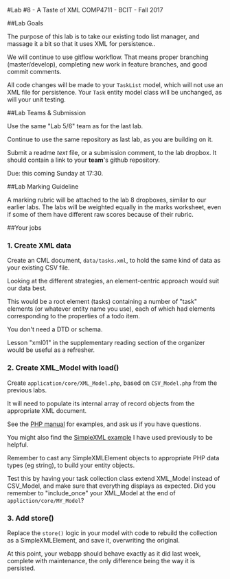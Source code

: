 #Lab #8 - A Taste of XML
COMP4711 - BCIT - Fall 2017

##Lab Goals

The purpose of this lab is to take our existing todo list manager, and massage it
a bit so that it uses XML for persistence..

We will continue to use gitflow workflow. That means proper branching (master/develop), 
completing new work in feature branches, and good commit comments.

All code changes will be made to your `TaskList` model, which will not
use an XML file for persistence. Your `Task` entity model class will
be unchanged, as will your unit testing.

##Lab Teams & Submission

Use the same "Lab 5/6" team as for the last lab.

Continue to use the same repository as last lab, as you are building on it.

Submit a readme *text* file, or a submission comment, to the lab dropbox. 
It should contain a link to your **team**'s github repository.

Due: this coming Sunday at 17:30.

##Lab Marking Guideline

A marking rubric will be attached to the lab 8 dropboxes, similar to our
earlier labs. The labs will be weighted equally in the marks worksheet,
even if some of them have different raw scores because of their rubric.

##Your jobs

### 1. Create XML data

Create an CML document, `data/tasks.xml`, to hold the same
kind of data as your existing CSV file.

Looking at the different strategies, an element-centric
approach would suit our data best.

This would be a root element (tasks) containing a
number of "task" elements (or whatever entity name
you use), each of which had elements corresponding
to the properties of a todo item.

You don't need a DTD or schema.

Lesson "xml01" in the supplementary reading section of
the organizer would be useful as a refresher.

### 2. Create XML_Model with load()

Create `application/core/XML_Model.php`, based on
`CSV_Model.php` from the previous labs.

It will need to populate its internal array of record
objects from the appropriate XML document.

See the [PHP manual](http://ca.php.net/manual/en/simplexml.examples-basic.php) 
for examples, and ask us if you have questions.

You might also find the [SimpleXML example](https://github.com/jedi-academy/example-simplexml-winter2016) 
I have used previously to be helpful.

Remember to cast any SimpleXMLElement objects to appropriate PHP
data types (eg string), to build your entity objects.

Test this by having your task collection class extend XML_Model instead
of CSV_Model, and make sure that everything displays as expected.
Did you remember to "include_once" your XML_Model at the end of `appliction/core/MY_Model`?

### 3. Add store()

Replace the `store()` logic in your model with code
to rebuild the collection as a SimpleXMLElement,
and save it, overwriting the original.

At this point, your webapp should behave exactly
as it did last week, complete with maintenance,
the only difference being the way it is persisted.
 
